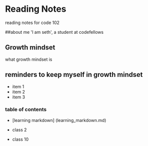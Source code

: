 # Reading Notes
reading notes for code 102

##about me
'I am seth', a student at codefellows
## Growth mindset
what growth mindset is

## reminders to keep myself in growth mindset
- item 1
- item 2
- item 3

### table of contents
- [learning markdown] (learning_markdown.md)
- class 2







- class 10
